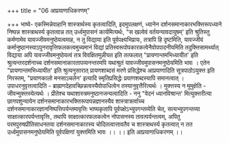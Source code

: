 +++
title = "06 आप्रयाणाधिकरणम्"

+++
भाष्ये- एकस्मिन्नेवाहानि शास्त्रार्थस्य कृतत्वादिति, इदमुपलक्षणं, ध्यानेन दर्शनसमानाकारभक्त्तिरूपध्याने निष्पन्न शास्त्राथर्स्य कृतत्वान्न तत् उर्ध्वमुपासनं कार्यमित्यर्थः, "स खल्वेवं वर्तयन्यावदायुषम्' इति श्रुतिस्तु कर्मणामेव यावज्जीवमनुष्ठेयत्वमाह, न तु विद्याया इति पूर्वपक्ष्यभिप्रायः, तत्रापि हि दृष्टमिति, यावज्जीवं कर्मानुष्ठानस्याऽपुनरावृत्तिफलकत्वमुच्यमानं विद्यां प्रतिस्वरूपोपकारकत्वेनैवोपपादनीयमिति तदुक्त्तिसामर्थ्यात् विद्याया अपि यावज्जीवमनुष्ठेयत्वं तत्र विवक्षितमुन्नीयत इति तत्फलात् "प्रायणान्तमभिध्यायीत' इति श्रुत्यन्तरदर्शनाच्च दर्शनसमानाकारतापव्यनन्तरमपि यथाश्रुतं यावज्जीवमुपासनमनुष्ठेयमिति भावः । एतेन "प्रायणान्तमभिध्यायीत' इति श्रुत्यनुसारात् प्रायणशाब्दसं मरणे प्रसिद्धेश्च आप्रयाणादिति सूत्रपाठोऽयुक्त्त इति निरस्तम्, "प्रयाणकालो मनसाऽचलेन' इत्यादि स्मृतिप्रसिद्धेः प्रयाणशब्दस्यापि समानत्वात् । उपाधरनुवृत्तत्वादिति - ब्राह्मणदेहावच्छिन्नत्वस्यैवोपाधित्वेन तस्यानुवृत्तैरित्यर्थः । मुक्त्तस्य न मुमुक्षेति - जीवन्मुक्त्तस्येत्यर्थः । प्रीतेश्च यथाशास्त्रमनुष्ठानजन्यत्वादिति - ननु "वेदनं ध्यानविश्रान्त' मित्युक्त्तरीत्या छागपशुन्यायेन दर्शनसमानाकारभक्त्तिरूपापन्नज्ञानस्यैव शास्त्रात्रर्त्वाच्च दर्शनसमानाकारज्ञाननिष्पत्तिपर्यन्तमावृत्तिः भाष्यकृतापि पूर्वपक्षेऽभ्युपगन्तव्येति चेत्, सत्यभ्युपगन्तव्या साक्षात्कारपर्यन्तावृत्तिः, तथापि साक्षात्कारफलकत्वेन नोपासनस्य तावत्पर्यन्तत्वम्, अपितु परमपुरुषप्रीतिसाधनतया दर्शनसमानाकारस्य चोदितत्वात्तावतैव च शास्त्राथर्स्य कृतत्वात् न तत उर्ध्वमुपासनमनुष्ठेयमिति पूर्वपक्षिणां युक्त्तमिति भावः ।। ।। इति आप्रयाणाधिकरणम् ।।